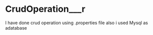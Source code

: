 # CrudOperation___r
I have done crud operation using .properties file also i used Mysql as adatabase

